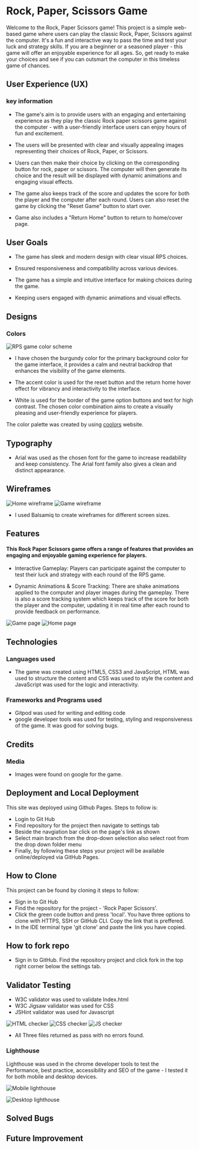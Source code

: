 # Rock, Paper, Scissors Game  

 Welcome to the Rock, Paper Scissors game! This project is a simple web-based game where users can play the classic Rock, Paper, Scissors against the computer. It's a fun and interactive way to pass the time and test your luck and strategy skills. If you are a beginner or a seasoned player - this game will offer an enjoyable experience for all ages. So, get ready to make your choices and see if you can outsmart the computer in this timeless game of chances.  

## User Experience (UX) 

### key information 

- The game's aim is to provide users with an engaging and entertaining experience as they play the classic Rock paper scissors game against the computer - with a user-friendly interface users can enjoy hours of fun and excitement.  

- The users will be presented with clear and visually appealing images representing their choices of Rock, Paper, or Scissors. 

- Users can then make their choice by clicking on the corresponding button for rock, paper or scissors. The computer will then generate its choice and the result will be displayed with dynamic animations and engaging visual effects.  

- The game also keeps track of the score and updates the score for both the player and the computer after each round. Users can also reset the game by clicking the "Reset Game" button to start over. 

- Game also includes a "Return Home" button to return to home/cover page. 

## User Goals 

- The game has sleek and modern design with clear visual RPS choices. 

- Ensured responsiveness and compatibility across various devices. 

- The game has a simple and intuitive interface for making choices during the game. 

- Keeping users engaged with dynamic animations and visual effects. 


## Designs  

### Colors 
![RPS game color scheme](/Documentation%20/RPS-ColorPalette.png)
- I have chosen the burgundy color for the primary background color for the game interface, it provides a calm and neutral backdrop that enhances the visibility of the game elements. 

- The accent color is used for the reset button and the return home hover effect for vibrancy and interactivity to the interface. 

- White is used for the border of the game option buttons and text for high contrast. The chosen color combination aims to create a visually pleasing and user-friendly experience for players.  

The color palette was created by using [coolors](/Documentation%20/RPS-ColorPalette.png) website.

## Typography  

- Arial was used as the chosen font for the game to increase readability and keep consistency. The Arial font family also gives a clean and distinct appearance.  

## Wireframes 
![Home wireframe](/Documentation%20/wireframe-rps-home.png)
![Game wireframe](/Documentation%20/wireframe-rps-game.png)
- I used Balsamiq to create wireframes for different screen sizes.
## Features 

#### This Rock Paper Scissors game offers a range of features that provides an engaging and enjoyable gaming experience for players. 

- Interactive Gameplay: Players can participate against the computer to test their luck and strategy with each round of the RPS game.  

- Dynamic Animations & Score Tracking: There are shake animations applied to the computer and player images during the gameplay. There is also a score tracking system which keeps track of the score for both the player and the computer, updating it in real time after each round to provide feedback on performance. 

![Game page](/Documentation%20/RPS-Gamepage.png)
![Home page](/Documentation%20/RPS-homepage.png)

## Technologies 
### Languages used

- The game was created using HTML5, CSS3 and JavaScript, HTML was used to structure the content and CSS was used to style the content and JavaScript was used for the logic and interactivity. 

### Frameworks and Programs used

- Gitpod was used for writing and editing code
- google developer tools was used for testing, styling and responsiveness of the game. It was good for solving bugs. 

## Credits
### Media 

- Images were found on google for the game. 

## Deployment and Local Deployment 
This site was deployed using Github Pages.
Steps to follow is:
* Login to Git Hub
* Find repository for the project then navigate to settings tab
* Beside the navgiation bar click on the page's link as shown
* Select main branch from the drop-down selection also select root from the drop down folder menu
* Finally, by following these steps your project will be available online/deployed via GitHub Pages.
## How to Clone 
This project can be found by cloning it steps to follow:
* Sign in to Git Hub
* Find the repository for the project - 'Rock Paper Scissors'.
* Click the green code button and press 'local'. You have three options to clone with HTTPS, SSH or GitHub CLI. Copy the link that is preffered. 
* In the IDE terminal type 'git clone' and paste the link you have copied.

## How to fork repo
* Sign in to GitHub. Find the repository project and click fork in the top right corner below the settings tab. 
## Validator Testing 
- W3C validator was used to validate Index.html
- W3C Jigsaw validator was used for CSS
- JSHint validator was used for Javascript  

![HTML checker](/Documentation%20/html-checker.png)
![CSS checker](/Documentation%20/CSS-checker.png)
![JS checker](/Documentation%20/jhint-checker.png)
- All Three files returned as pass with no errors found.
### Lighthouse
Lighthouse was used in the chrome developer tools to test the Performance, best practice, accessibility and SEO of the game - I tested it for both mobile and desktop devices.  

![Mobile lighthouse](/Documentation%20/lighthouse%20-%20mobile.png)

![Desktop lighthouse](/Documentation%20/lighthouse%20-%20desktop.png)
## Solved Bugs

## Future Improvement 

